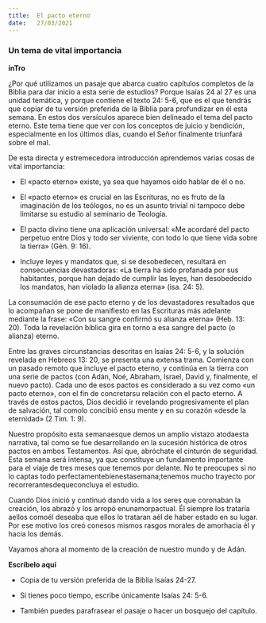 ```yaml
---
title:  El pacto eterno
date:   27/03/2021
---
```


### Un tema de vital importancia

**inTro**

¿Por qué utilizamos un pasaje que abarca cuatro capítulos completos de la Biblia para dar inicio a esta serie de estudios? Porque lsaías 24 al 27 es una unidad temática, y porque contiene el texto 24: 5-6, que es el que tendrás que copiar de tu versión preferida de la Biblia para profundizar en él esta semana. En estos dos versículos aparece bien delineado el tema del pacto eterno. Este tema tiene que ver con los conceptos de juicio y bendición, especialmente en los últimos días, cuando el Señor finalmente triunfará sobre el mal.

De esta directa y estremecedora introducción aprendemos varias cosas de vital importancia:

- El «pacto eterno» existe, ya sea que hayamos oído hablar de él o no.

- El «pacto eterno» es crucial en las Escrituras, no es fruto de la imaginación de los teólogos, no es un asunto trivial ni tampoco debe limitarse su estudio al seminario de Teología.

- El pacto divino tiene una aplicación universal: «Me acordaré del pacto perpetuo entre Dios y todo ser viviente, con todo lo que tiene vida sobre la tierra» (Gén. 9: 16).

- Incluye leyes y mandatos que, si se desobedecen, resultará en consecuencias devastadoras: «La tierra ha sido profanada por sus habitantes, porque han dejado de cumplir las leyes, han desobedecido los mandatos, han violado la alianza eterna» (isa. 24: 5).

La consumación de ese pacto eterno y de los devastadores resultados que lo acompañan se pone de manifiesto en las Escrituras más adelante mediante la frase: «Con su sangre confirmó su alianza eterna» (Heb. 13: 20). Toda la revelación bíblica gira en torno a esa sangre del pacto (o alianza) eterno.

Entre las graves circunstancias descritas en lsaías 24: 5-6, y la solución revelada en Hebreos 13: 20, se presenta una extensa trama. Comienza con un pasado remoto que incluye el pacto eterno, y continúa en la tierra con una serie de pactos (con Adán, Noé, Abraham, Israel, David y, finalmente, el nuevo pacto). Cada uno de esos pactos es considerado a su vez como «un pacto eterno», con el fin de concretarsu relación con el pacto eterno. A través de estos pactos, Dios decidió ir revelando progresivamente el plan de salvación, tal comolo concibió ensu mente y en su corazón «desde la eternidad» (2 Tim. 1: 9).

Nuestro propósito esta semanaesque demos un amplio vistazo atodaesta narrativa, tal como se fue desarrollando en la sucesión histórica de otros pactos en ambos Testamentos. Así que, abróchate el cinturón de seguridad. Esta semana será intensa, ya que constituye un fundamento importante para el viaje de tres meses que tenemos por delante. No te preocupes si no lo captas todo perfectamentebienestasemana;tenemos mucho trayecto por recorrerantesdequeconcluya el estudio.

Cuando Dios inició y continuó dando vida a los seres que coronaban la creación, los abrazó y los arropó enunamorpactual. Él siempre los trataría aellos comoél deseaba que ellos lo trataran aél de haber estado en su lugar. Por ese motivo los creó conesos mismos rasgos morales de amorhacia él y hacia los demás.

Vayamos ahora al momento de la creación de nuestro mundo y de Adán.

**Escríbelo aquí**

- Copia de tu versión preferida de la Biblia lsaías 24-27.

- Si tienes poco tiempo, escribe únicamente lsaías 24: 5-6.

- También puedes parafrasear el pasaje o hacer un bosquejo del capítulo.
